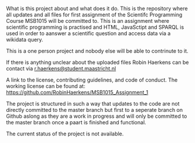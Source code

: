 What is this project about and what does it do.
This is the repository where all updates and all files for first assignment of the Scientifc Programming Course MSB1015 will be committed to.
This is an assignment where scientific programming is practised and HTML, JavaSctipt and SPARQL is used in order to aanswer a scientific question 
and access data via a wikidata query.

This is a one person project and nobody else will be able to contrinute to it.

If there is anything unclear about the uploaded files Robin Haerkens can be contact via r.haerkens@student.maastricht.nl

A link to the license, contributing guidelines, and code of conduct.
The working license can be found at: https://github.com/RobinHaerkens/MSB1015_Assignment_1

The project is structured in such a way that updates to the code are not directly committed to the master branch but first to a seperate 
branch on Github aslong as they are a work in progress and will only be committed to the master branch once a paart is finished and functional.

The current status of the project is not available.